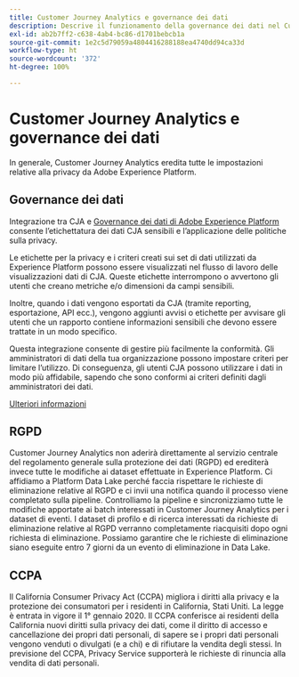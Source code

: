 ```yaml
---
title: Customer Journey Analytics e governance dei dati
description: Descrive il funzionamento della governance dei dati nel Customer Journey Analytics.
exl-id: ab2b7ff2-c638-4ab4-bc86-d1701bebcb1a
source-git-commit: 1e2c5d79059a4804416288188ea4740dd94ca33d
workflow-type: ht
source-wordcount: '372'
ht-degree: 100%

---
```


# Customer Journey Analytics e governance dei dati

In generale, Customer Journey Analytics eredita tutte le impostazioni relative alla privacy da Adobe Experience Platform.

## Governance dei dati

Integrazione tra CJA e [Governance dei dati di Adobe Experience Platform](https://experienceleague.adobe.com/docs/experience-platform/query/home.html?lang=it) consente l’etichettatura dei dati CJA sensibili e l’applicazione delle politiche sulla privacy.

Le etichette per la privacy e i criteri creati sui set di dati utilizzati da Experience Platform possono essere visualizzati nel flusso di lavoro delle visualizzazioni dati di CJA. Queste etichette interrompono o avvertono gli utenti che creano metriche e/o dimensioni da campi sensibili.

Inoltre, quando i dati vengono esportati da CJA (tramite reporting, esportazione, API ecc.), vengono aggiunti avvisi o etichette per avvisare gli utenti che un rapporto contiene informazioni sensibili che devono essere trattate in un modo specifico.

Questa integrazione consente di gestire più facilmente la conformità. Gli amministratori di dati della tua organizzazione possono impostare criteri per limitare l’utilizzo. Di conseguenza, gli utenti CJA possono utilizzare i dati in modo più affidabile, sapendo che sono conformi ai criteri definiti dagli amministratori dei dati.

[Ulteriori informazioni](/help/data-views/data-governance.md)

## RGPD

Customer Journey Analytics non aderirà direttamente al servizio centrale del regolamento generale sulla protezione dei dati (RGPD) ed erediterà invece tutte le modifiche ai dataset effettuate in Experience Platform. Ci affidiamo a Platform Data Lake perché faccia rispettare le richieste di eliminazione relative al RGPD e ci invii una notifica quando il processo viene completato sulla pipeline. Controlliamo la pipeline e sincronizziamo tutte le modifiche apportate ai batch interessati in Customer Journey Analytics per i dataset di eventi. I dataset di profilo e di ricerca interessati da richieste di eliminazione relative al RGPD verranno completamente riacquisiti dopo ogni richiesta di eliminazione. Possiamo garantire che le richieste di eliminazione siano eseguite entro 7 giorni da un evento di eliminazione in Data Lake.

## CCPA

Il California Consumer Privacy Act (CCPA) migliora i diritti alla privacy e la protezione dei consumatori per i residenti in California, Stati Uniti. La legge è entrata in vigore il 1° gennaio 2020.
Il CCPA conferisce ai residenti della California nuovi diritti sulla privacy dei dati, come il diritto di accesso e cancellazione dei propri dati personali, di sapere se i propri dati personali vengono venduti o divulgati (e a chi) e di rifiutare la vendita degli stessi.
In previsione del CCPA, Privacy Service supporterà le richieste di rinuncia alla vendita di dati personali.
